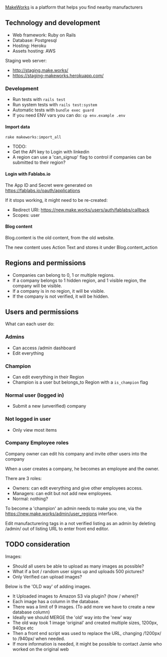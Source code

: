 [MakeWorks](https://make.works/) is a platform that helps you find nearby manufacturers

## Technology and development

- Web framework: Ruby on Rails
- Database: Postgresql
- Hosting: Heroku
- Assets hosting: AWS

Staging web server:
- http://staging.make.works/
- https://staging-makeworks.herokuapp.com/

### Development

* Run tests with `rails test`
* Run system tests with `rails test:system`
* Automatic tests with `bundle exec guard`
* If you need ENV vars you can do: `cp env.example .env`

#### Import data

`rake makeworks:import_all`

- TODO:
- Get the API key to Login with linkedin
- A region can use a 'can_signup' flag to control if companies can be submitted to their region?

#### Login with Fablabs.io

The App ID and Secret were generated on https://fablabs.io/oauth/applications

If it stops working, it might need to be re-created:
* Redirect URI: https://new.make.works/users/auth/fablabs/callback
* Scopes: user

#### Blog content

Blog.content is the old content, from the old website.

The new content uses Action Text and stores it under Blog.content_action

## Regions and permissions

- Companies can belong to 0, 1 or multiple regions.
- If a company belongs to 1 hidden region, and 1 visible region, the company will be visible.
- If a company is in no region, it will be visible.
- If the company is not verified, it will be hidden.

## Users and permissions

What can each user do:

### Admins
- Can access /admin dashboard
- Edit everything

### Champion
- Can edit everything in their Region
- Champion is a user but belongs_to Region with a `is_champion` flag

### Normal user (logged in)
- Submit a new (unverified) company

### Not logged in user
- Only view most items

### Company Employee roles
Company owner can edit his company and invite other users into the company

When a user creates a company, he becomes an employee and the owner.

There are 3 roles:
- Owners: can edit everything and give other employees access.
- Managers: can edit but not add new employees.
- Normal: nothing?


To become a 'champion' an admin needs to make you one, via the https://new.make.works/admin/user_regions interface.

Edit manufacturering tags in a not verified listing as an admin by deleting /admin/ out of listing URL to enter front end editor.  

## TODO consideration

Images:
* Should all users be able to upload as many images as possible?
* What if a bot / random user signs up and uploads 500 pictures?
* Only Verified can upload images?

Below is the 'OLD way' of adding images.
* It Uploaded images to Amazon S3 via plugin? (how / where)?
* Each image has a column in the database.
* There was a limit of 9 images. (To add more we have to create a new database column)
* Ideally we should MERGE the 'old' way into the 'new' way
* The old way took 1 image 'original' and created multiple sizes, 1200px, 940px etc
* Then a front end script was used to replace the URL, changing /1200px/ to /940px/ when needed.
* If more information is needed, it might be possible to contact Jamie who worked on the original web

